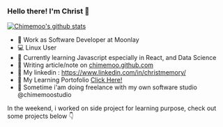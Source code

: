 ### Hello there! I'm Christ 👋

[![Chimemoo's github stats](https://github-readme-stats.vercel.app/api?username=chimemoo)](https://github.com/anuraghazra/github-readme-stats)

- 🔭 Work as Software Developer at Moonlay
- 💻 Linux User
- 🌱 Currently learning Javascript especially in React, and Data Science
- 📝 Writing article/note on [chimemoo.github.com](http://chimemoo.github.io)
- 👤 My linkedin : https://www.linkedin.com/in/christmemory/
- 🎲 My Learning Portofolio [Click Here!](https://github.com/chimemoo/chimemoo/blob/master/PORTOFOLIO.md) 
- 🏢 Sometime i'am doing freelance with my own software studio @chimemoostudio  

In the weekend, i worked on side project for learning purpose, check out some projects below 👇
